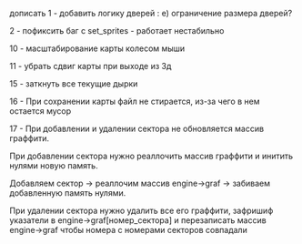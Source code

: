 дописать
1 - добавить логику дверей :
е) ограничение размера дверей?

2 - пофиксить баг с set_sprites - работает нестабильно

10 - масштабирование карты колесом мыши

11 - убрать сдвиг карты при выходе из 3д

15 - заткнуть все текущие дырки

16 - При сохранении карты файл не стирается, из-за чего в нем остается мусор

17 - При добавлении и удалении сектора не обновляется массив граффити.

При добавлении сектора нужно реаллочить массив граффити и инитить нулями новую память.

Добавляем сектор -> реаллочим массив engine->graf -> забиваем добавленную память нулями.

При удалении сектора нужно удалить все его граффити, зафришиф указатели в engine->graf[номер_сектора] и перезаписать массив engine->graf чтобы номера с номерами секторов совпадали
